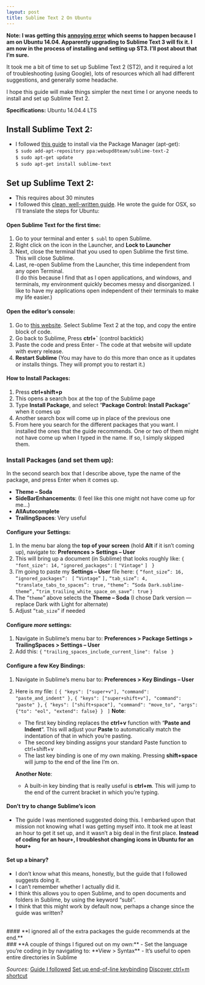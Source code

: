 ```yaml
---
layout: post
title: Sublime Text 2 On Ubuntu
---
```


**Note: I was getting this [annoying error](http://stackoverflow.com/questions/23165426/sublime-text-on-ubuntu-14-04-keeps-attempting-to-remove-it) which seems to happen because I am on Ubuntu 14.04. Apparently upgrading to Sublime Text 3 will fix it. I am now in the process of installing and setting up ST3. I’ll post about that I’m sure.**

  

It took me a bit of time to set up Sublime Text 2 (ST2), and it required a lot of troubleshooting (using Google), lots of resources which all had different suggestions, and generally some headache.
  
I hope this guide will make things simpler the next time I or anyone needs to install and set up Sublime Text 2.

**Specifications:** Ubuntu 14.04.4 LTS

## **Install Sublime Text 2**:
 - I followed [this guide](http://askubuntu.com/questions/172698/how-do-i-install-sublime-text-2-3) to install via the Package Manager (apt-get):  
    `$ sudo add-apt-repository ppa:webupd8team/sublime-text-2`  
    `$ sudo apt-get update`  
    `$ sudo apt-get install sublime-text`  

## **Set up Sublime Text 2**:
 - This requires about 30 minutes
 - I followed this [clean, well-written guide](https://blog.alexmaccaw.com/sublime-text). He wrote the guide for OSX, so I’ll translate the steps for Ubuntu:
  
#### **Open Sublime Text for the first time**:  
  1. Go to your terminal and enter `$ subl` to open Sublime.  
  2. Right click on the icon in the Launcher, and **Lock to Launcher**  
  3. Next, close the terminal that you used to open Sublime the first time. This will close Sublime.  
  4. Last, re-open Sublime from the Launcher, this time independent from any open Terminal.  
  (I do this because I find that as I open applications, and windows, and terminals, my environment quickly becomes messy and disorganized. I like to have my applications open independent of their terminals to make my life easier.)
#### **Open the editor’s console**:
  1. Go to [this website](https://packagecontrol.io/installation#st3). Select Sublime Text 2 at the top, and copy the entire block of code.
  2. Go back to Sublime, Press **ctrl+`** (control backtick)
  3. Paste the code and press Enter
    - The code at that website will update with every release.
  4. **Restart Sublime** (You may have to do this more than once as it updates or installs things. They will prompt you to restart it.)
#### **How to Install Packages:**
  1. Press **ctrl+shift+p**
  2. This opens a search box at the top of the Sublime page
  3. Type **Install Package**, and select “**Package Control: Install Package**” when it comes up
  4. Another search box will come up in place of the previous one
  5. From here you search for the different packages that you want. I installed the ones that the guide recommends. One or two of them might not have come up when I typed in the name. If so, I simply skipped them.
### **Install Packages (and set them up)**:
In the second search box that I describe above, type the name of the package, and press Enter when it comes up.
  - **Theme – Soda**
  - **SideBarEnhancements**: (I feel like this one might not have come up for me…)
  - **AllAutocomplete**
  - **TrailingSpaces**: Very useful
#### **Configure your Settings**:
  1. In the menu bar along the **top of your screen** (hold **Alt** if it isn’t coming up), navigate to:
    **Preferences > Settings – User**
  2. This will bring up a document (in Sublime) that looks roughly like:
    `{ `
    `"font_size": 14,`
    `"ignored_packages":`
    `[`
    `"Vintage"`
    `]`
   ` }`
  3. I’m going to paste my **Settings – User** file here:
	`{`
	`“font_size”: 16,`
	`“ignored_packages”:`
	` [`
	`“Vintage”`
	`],`
	`“tab_size”: 4,`
	`“translate_tabs_to_spaces”: true,`
	`"theme”: “Soda Dark.sublime-theme”,`
	`“trim_trailing_white_space_on_save”: true`
 	`}`
 4. The “`theme`” above selects the **Theme – Soda** (I chose Dark version — replace Dark with Light for alternate)
 5. Adjust “`tab_size`” if needed
#### **Configure *more* settings**:
1. Navigate in Sublime’s menu bar to:
**Preferences > Package Settings > TrailingSpaces > Settings – User**
2. Add this:
        `{`
        `"trailing_spaces_include_current_line": false`
       ` }`
#### **Configure a few Key Bindings**:
1. Navigate in Sublime’s menu bar to:
        **Preferences > Key Bindings – User**
2. Here is my file:
        `[`
        `{ "keys": ["super+v"], "command": "paste_and_indent" },`
        `{ "keys": ["super+shift+v"], "command": "paste" },`
        `{ "keys": ["shift+space"], "command": "move_to", "args": {"to": "eol", "extend": false} }`
       ` ]`
      **Note**:
      - The first key binding replaces the **ctrl+v** function with “**Paste and Indent**“. This will adjust your **Paste** to automatically match the indentation of that in which you’re pasting.
      - The second key binding assigns your standard Paste function to ctrl+shift+v
      - The last key binding is one of my own making. Pressing **shift+space** will jump to the end of the line I’m on.  

	**Another Note**:
	- A built-in key binding that is really useful is **ctrl+m**. This will jump to the end of the current bracket in which you’re typing. 

#### **Don’t try to change Sublime’s icon**
 - The guide I was mentioned suggested doing this.
 I embarked upon that mission not knowing what I was getting myself into. It took me at least an hour to get it set up, and it wasn’t a big deal in the first place.
**Instead of coding for an hour+, I troubleshot changing icons in Ubuntu for an hour+**

#### **Set up a binary?**
- I don’t know what this means, honestly, but the guide that I followed suggests doing it.
- I can’t remember whether I actually did it.
- I think this allows you to open Sublime, and to open documents and folders in Sublime, by using the keyword “subl”.
- I think that this might work by default now, perhaps a change since the guide was written?
<br>
#### **I ignored all of the extra packages the guide recommends at the end.**
<br>
### **A couple of things I figured out on my own:**
  - Set the language you’re coding in by navigating to:
    **View > Syntax**
  - It’s useful to open entire directories in Sublime

_Sources:_
[Guide I followed](https://blog.alexmaccaw.com/sublime-text)
[Set up end-of-line keybinding](http://stackoverflow.com/questions/14394598/move-to-end-of-line-without-end-key-in-sublime-text2)
[Discover ctrl+m shortcut](https://forum.sublimetext.com/t/jump-to-matching-bracket-addition/3593)

